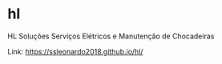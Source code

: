 # hl
HL Soluções 
Serviços Elétricos e Manutenção de Chocadeiras

Link: https://ssleonardo2018.github.io/hl/
